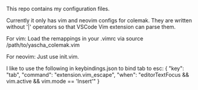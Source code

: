 This repo contains my configuration files.

Currently it only has vim and neovim configs for colemak.
They are written without '|' operators so that VSCode Vim extension can parse them.

For vim:
Load the remappings in your .vimrc via source /path/to/yascha_colemak.vim

For neovim:
Just use init.vim.

I like to use the following in keybindings.json to bind tab to esc:
  {
    "key": "tab",
    "command": "extension.vim_escape",
    "when": "editorTextFocus && vim.active && vim.mode == 'Insert'"
  }
